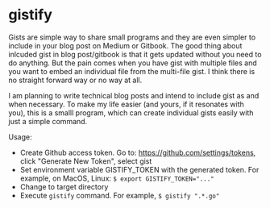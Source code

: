 # gistify

Gists are simple way to share small programs and they are even simpler to include in your blog post on Medium or Gitbook. The good thing about inlcuded gist in blog post/gitbook is that it gets updated without you need to do anything. But the pain comes when you have gist with multiple files and you want to embed an individual file from the multi-file gist. I think there is no straight forward way or no way at all.

I am planning to write technical blog posts and intend to include gist as and when necessary. To make my life easier (and yours, if it resonates with you), this is a smalll program, which can create individual gists easily with just a simple command.

Usage:
* Create Github access token. Go to: https://github.com/settings/tokens, click "Generate New Token", select gist
* Set environment variable GISTIFY_TOKEN with the generated token.
  For example, on MacOS, Linux: `$ export GISTIFY_TOKEN="..."`
* Change to target directory
* Execute `gistify` command.
  For example, `$ gistify ".*.go"`
